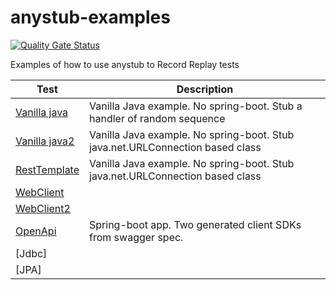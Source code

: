 # anystub-examples

[![Quality Gate Status](https://sonarcloud.io/api/project_badges/measure?project=anystub_anystub-examples&metric=alert_status)](https://sonarcloud.io/summary/new_code?id=anystub_anystub-examples)


Examples of how to use anystub to Record Replay tests



| Test                                      | Description                                                                   |
|-------------------------------------------|-------------------------------------------------------------------------------|
| [Vanilla java](plain)                     | Vanilla Java example. No spring-boot. Stub a handler of random sequence       |
| [Vanilla java2](plain2)                   | Vanilla Java example. No spring-boot. Stub java.net.URLConnection based class |
| [RestTemplate](spring-boot-rest-template) | Vanilla Java example. No spring-boot. Stub java.net.URLConnection based class |
| [WebClient](flux-simple)                  |                                                                               |
| [WebClient2](flux-simple2)                |                                                                               |
| [OpenApi](openapi-resttempale)            | Spring-boot app. Two generated client SDKs from swagger spec.                 |
| [Jdbc]                                    |                                                                               |
| [JPA]                                     |                                                                               |


